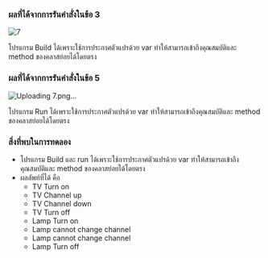 ### ผลที่ได้จากการรันคำสั่งในข้อ 3

![7](https://github.com/Nitiphum7/03376836-OOP-2566-Lab-13/assets/144196695/adc79de5-7248-4904-af58-b196212c8276)


โปรแกรม Build ได้เพราะใช้การประกาศตัวแปรด้วย var ทำให้สามารถเข้าถึงคุณสมบัติและ method ของคลาสย่อยได้โดยตรง

### ผลที่ได้จากการรันคำสั่งในข้อ 5

![Uploading 7.png…]()


โปรแกรม Run ได้เพราะใช้การประกาศตัวแปรด้วย var ทำให้สามารถเข้าถึงคุณสมบัติและ method ของคลาสย่อยได้โดยตรง

### สิ่งที่พบในการทดลอง
- โปรแกรม Build และ run ได้เพราะใช้การประกาศตัวแปรด้วย var ทำให้สามารถเข้าถึงคุณสมบัติและ method ของคลาสย่อยได้โดยตรง
- ผลลัพท์ที่ได้ คือ
  - TV Turn on
  - TV Channel up
  - TV Channel down
  - TV Turn off
  - Lamp Turn on
  - Lamp cannot change channel
  - Lamp cannot change channel
  - Lamp Turn off


